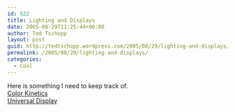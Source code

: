 ```yaml
---
id: 522
title: Lighting and Displays
date: 2005-08-29T21:25:44+00:00
author: Ted Tschopp
layout: post
guid: http://tedtschopp.wordpress.com/2005/08/29/lighting-and-displays/
permalink: /2005/08/29/lighting-and-displays/
categories:
  - Cool
---
```

Here is something I need to keep track of.   
[Color Kinetics](http://www.colorkinetics.com/)  
[Universal Display](http://www.universaldisplay.com/marketplace.htm)